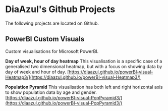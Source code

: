 # DiaAzul's Github Projects

The following projects are located on Github.

## PowerBI Custom Visuals
Custom visualisations for Microsoft PowerBI.

**Day of week, hour of day heatmap**
This visualisation is a specific case of a generalised two dimensional heatmap, but with a focus on showing data by day of week and hour of day.
[https://diaazul.github.io/powerBI-visual-Heatmap3/](https://diaazul.github.io/powerBI-visual-Heatmap3/)

**Population Pyramid**
This visualisation has both left and right horizontal axis to show population data by age and gender.
[https://diaazul.github.io/powerBI-visual-PopPyramid3/](https://diaazul.github.io/powerBI-visual-PopPyramid3/)

